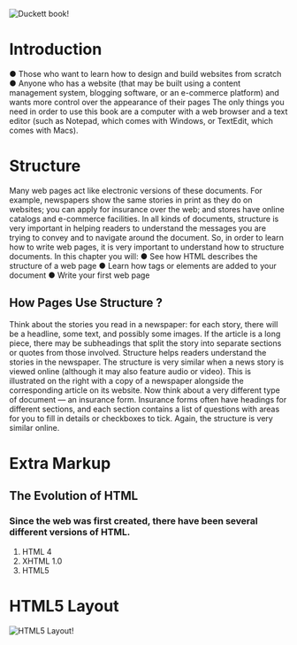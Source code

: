 ![Duckett book!](https://1.bp.blogspot.com/-OPTUUf3Po80/XrpNus59zCI/AAAAAAAAGkA/bk7nHCe5eZQAC11qlAyi8VZK2f9t9K5tgCLcBGAsYHQ/s640/css.jpg)

# Introduction
● Those who want to learn how to design and build websites
from scratch
● Anyone who has a website (that may be built using a
content management system, blogging software, or an
e-commerce platform) and wants more control over the
appearance of their pages
The only things you need in order to use this book are a
computer with a web browser and a text editor (such as
Notepad, which comes with Windows, or TextEdit, which
comes with Macs).

# Structure
Many web pages act like electronic versions of these
documents. For example, newspapers show the same stories
in print as they do on websites; you can apply for insurance
over the web; and stores have online catalogs and e-commerce
facilities.
In all kinds of documents, structure is very important in helping
readers to understand the messages you are trying to convey
and to navigate around the document. So, in order to learn how
to write web pages, it is very important to understand how to
structure documents. In this chapter you will:
● See how HTML describes the structure of a web page
● Learn how tags or elements are added to your document
● Write your first web page
## How Pages Use Structure ?
Think about the stories you
read in a newspaper: for each
story, there will be a headline,
some text, and possibly some
images. If the article is a long
piece, there may be subheadings
that split the story into separate
sections or quotes from those
involved. Structure helps readers
understand the stories in the
newspaper.
The structure is very similar
when a news story is viewed
online (although it may also
feature audio or video). This is
illustrated on the right with a
copy of a newspaper alongside
the corresponding article on its
website.
Now think about a very different
type of document — an
insurance form. Insurance forms
often have headings for different
sections, and each section
contains a list of questions with
areas for you to fill in details or
checkboxes to tick. Again, the
structure is very similar online.

# Extra Markup
## The Evolution of HTML
### Since the web was first created, there have been several different versions of HTML.
1. HTML 4
2. XHTML 1.0
3. HTML5

# HTML5 Layout
![HTML5 Layout!](https://4.bp.blogspot.com/-3vqJRIdB2bQ/WofTZOh8dGI/AAAAAAAABT8/mRHTwO6l-t0262yBn-N1yJREWPLYnFvxQCLcBGAs/s1600/youtube.jpg)
